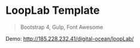 # LoopLab Template

> Bootstrap 4, Gulp, Font Awesome

Demo: http://185.228.232.41/digital-ocean/loopLab/
